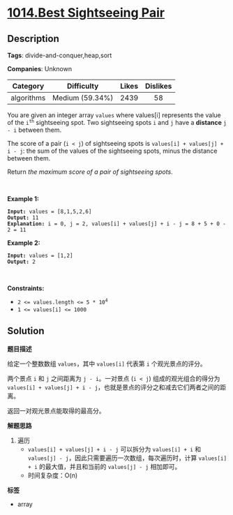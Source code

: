 # [1014.Best Sightseeing Pair](https://leetcode.com/problems/best-sightseeing-pair/description/)

## Description

**Tags**: divide-and-conquer,heap,sort

**Companies**: Unknown

|  Category  |   Difficulty    | Likes | Dislikes |
| :--------: | :-------------: | :---: | :------: |
| algorithms | Medium (59.34%) | 2439  |    58    |

<p>You are given an integer array <code>values</code> where values[i] represents the value of the <code>i<sup>th</sup></code> sightseeing spot. Two sightseeing spots <code>i</code> and <code>j</code> have a <strong>distance</strong> <code>j - i</code> between them.</p>
<p>The score of a pair (<code>i &lt; j</code>) of sightseeing spots is <code>values[i] + values[j] + i - j</code>: the sum of the values of the sightseeing spots, minus the distance between them.</p>
<p>Return <em>the maximum score of a pair of sightseeing spots</em>.</p>
<p>&nbsp;</p>
<p><strong class="example">Example 1:</strong></p>
<pre><code><strong>Input:</strong> values = [8,1,5,2,6]
<strong>Output:</strong> 11
<strong>Explanation:</strong> i = 0, j = 2, values[i] + values[j] + i - j = 8 + 5 + 0 - 2 = 11</code></pre>
<p><strong class="example">Example 2:</strong></p>
<pre><code><strong>Input:</strong> values = [1,2]
<strong>Output:</strong> 2</code></pre>
<p>&nbsp;</p>
<p><strong>Constraints:</strong></p>
<ul>
  <li><code>2 &lt;= values.length &lt;= 5 * 10<sup>4</sup></code></li>
  <li><code>1 &lt;= values[i] &lt;= 1000</code></li>
</ul>

## Solution

**题目描述**

给定一个整数数组 `values`，其中 `values[i]` 代表第 `i` 个观光景点的评分。

两个景点 `i` 和 `j` 之间距离为 `j - i`。一对景点 (`i < j`) 组成的观光组合的得分为 `values[i] + values[j] + i - j`，也就是景点的评分之和减去它们两者之间的距离。

返回一对观光景点能取得的最高分。

**解题思路**

1. 遍历
   - `values[i] + values[j] + i - j` 可以拆分为 `values[i] + i` 和 `values[j] - j`，因此只需要遍历一次数组，每次遍历时，计算 `values[i] + i` 的最大值，并且和当前的 `values[j] - j` 相加即可。
   - 时间复杂度：O(n)

**标签**

- array
